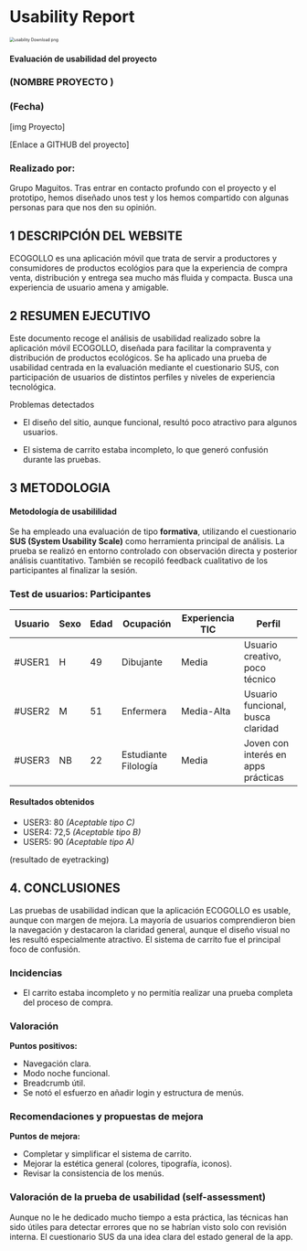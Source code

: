 # Usability Report



<img src="https://encrypted-tbn0.gstatic.com/images?q=tbn:ANd9GcRF017nhV-TFmNER2OM8UbXtdN6xwAKBYrv0i6onNfKu6Yn0BV0RK6aiOroeXl73LSY-B0&usqp=CAU" alt="usability Download png" style="zoom:50%;" />

#### Evaluación de usabilidad del proyecto 

### (NOMBRE PROYECTO )

### (Fecha)





[img Proyecto]

[Enlace a GITHUB del proyecto]





### Realizado por:

Grupo Maguitos. Tras entrar en contacto profundo con el proyecto y el prototipo, hemos diseñado unos test y los hemos compartido con algunas personas para que nos den su opinión.











## 1 DESCRIPCIÓN DEL WEBSITE

ECOGOLLO es una aplicación móvil que trata de servir a productores y consumidores de productos ecológios para que la experiencia de compra venta, distribución y entrega sea mucho más fluida y compacta. Busca una experiencia de usuario amena y amigable.
 



## 2 RESUMEN EJECUTIVO



Este documento recoge el análisis de usabilidad realizado sobre la aplicación móvil ECOGOLLO, diseñada para facilitar la compraventa y distribución de productos ecológicos. Se ha aplicado una prueba de usabilidad centrada en la evaluación mediante el cuestionario SUS, con participación de usuarios de distintos perfiles y niveles de experiencia tecnológica.

Problemas detectados
- El diseño del sitio, aunque funcional, resultó poco atractivo para algunos usuarios.

- El sistema de carrito estaba incompleto, lo que generó confusión durante las pruebas.







## 3 METODOLOGIA 

#### Metodología de usabililidad

Se ha empleado una evaluación de tipo **formativa**, utilizando el cuestionario **SUS (System Usability Scale)** como herramienta principal de análisis. La prueba se realizó en entorno controlado con observación directa y posterior análisis cuantitativo. También se recopiló feedback cualitativo de los participantes al finalizar la sesión.

### Test de usuarios: Participantes

| Usuario  | Sexo | Edad | Ocupación            | Experiencia TIC | Perfil                                   |
|----------|------|------|----------------------|------------------|-------------------------------------------|
| #USER1   | H    | 49   | Dibujante            | Media            | Usuario creativo, poco técnico            |
| #USER2   | M    | 51   | Enfermera            | Media-Alta       | Usuario funcional, busca claridad         |
| #USER3   | NB   | 22   | Estudiante Filología | Media            | Joven con interés en apps prácticas       |




#### Resultados obtenidos



- USER3: 80 _(Aceptable tipo C)_
- USER4: 72,5 _(Aceptable tipo B)_
- USER5: 90 _(Aceptable tipo A)_


(resultado de eyetracking)



## 4. CONCLUSIONES

Las pruebas de usabilidad indican que la aplicación ECOGOLLO es usable, aunque con margen de mejora. La mayoría de usuarios comprendieron bien la navegación y destacaron la claridad general, aunque el diseño visual no les resultó especialmente atractivo. El sistema de carrito fue el principal foco de confusión.

### Incidencias

- El carrito estaba incompleto y no permitía realizar una prueba completa del proceso de compra.

### Valoración

**Puntos positivos:**
- Navegación clara.
- Modo noche funcional.
- Breadcrumb útil.
- Se notó el esfuerzo en añadir login y estructura de menús.

### Recomendaciones y propuestas de mejora

**Puntos de mejora:**
- Completar y simplificar el sistema de carrito.
- Mejorar la estética general (colores, tipografía, iconos).
- Revisar la consistencia de los menús.

### Valoración de la prueba de usabilidad (self-assessment)

Aunque no le he dedicado mucho tiempo a esta práctica, las técnicas han sido útiles para detectar errores que no se habrían visto solo con revisión interna. El cuestionario SUS da una idea clara del estado general de la app.
